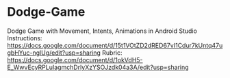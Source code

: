 # Dodge-Game
Dodge Game with Movement, Intents, Animations in Android Studio
Instructions: https://docs.google.com/document/d/15t1VOtZD2dRED67vI1Cdur7kUntq47ugbHYuc-nglUg/edit?usp=sharing
Rubric: https://docs.google.com/document/d/1okVdH5-E_WwvEcyRPLuIagmchDrlyXzYSOJzdk04a3A/edit?usp=sharing
